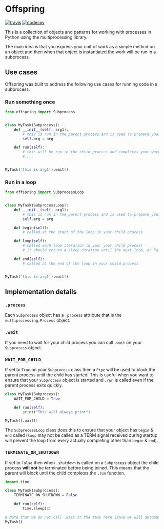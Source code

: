 # Offspring

[![travis](https://img.shields.io/travis/borgstrom/offspring.svg)](https://travis-ci.org/borgstrom/offspring)
[![codecov](https://img.shields.io/codecov/c/github/borgstrom/offspring.svg)](https://codecov.io/github/borgstrom/offspring/)

This is a collection of objects and patterns for working with processes in Python using the multiprocessing library.

The main idea is that you express your unit of work as a simple method on an object and then when that object is
instantiated the work will be run in a subprocess.


## Use cases

Offspring was built to address the following use cases for running code in a subprocess.


### Run something once

```python
from offspring import Subprocess


class MyTask(Subprocess):
    def __init__(self, arg1):
        # this is run in the parent process and is used to prepare your object
        self.arg = arg

    def run(self):
        # this will be run in the child process and completes your work
        # ...


MyTask('this is arg1').wait()
```


### Run in a loop

```python
from offspring import SubprocessLoop


class MyTask(SubprocessLoop):
    def __init__(self, arg1):
        # this is run in the parent process and is used to prepare your object
        self.arg = arg

    def begin(self):
        # called at the start of the loop in your child process

    def loop(self):
        # called each loop iteration in your your child process
        # it should return a sleep duration until the next loop, or False to stop the loop

    def end(self):
        # called at the end of the loop in your child process


MyTask('this is arg1').wait()
```


## Implementation details

### `.process`

Each `Subprocess` object has a `.process` attribute that is the `multiprocessing.Process` object.


### `.wait`

If you need to wait for your child process you can call `.wait` on your `Subprocess` object.


### `WAIT_FOR_CHILD`

If set to `True` on your `Subprocess` class then a `Pipe` will be used to block the parent process until the child has
started.  This is useful when you want to ensure that your `Subprocess` object is started and `.run` is called even if
the parent process exits quickly.

```python
class MyTask(Subprocess):
    WAIT_FOR_CHILD = True

    def run(self):
        print("This will always print")

MyTask().wait()
```

The `SubprocessLoop` class does this to ensure that your object has `begin` & `end` called (`loop` may not be called as
a TERM signal received during startup will prevent the loop from every actually completing other than `begin` & `end`).


### `TERMINATE_ON_SHUTDOWN`

If set to `False` then when `.shutdown` is called on a `Subprocess` object the child process **will not** be terminated
before being joined.  This means that the parent will block until the child completes the `.run` function.

```python
import time

class MyTask(Subprocess):
    TERMINATE_ON_SHUTDOWN = False

    def run(self):
        time.sleep(2)

# Note that we do not call .wait on the task here since we will automatically wait for the child
MyTask()
```
